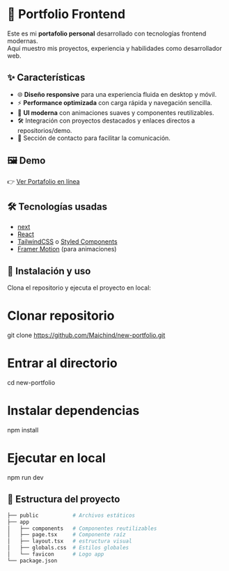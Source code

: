 # 🚀 Portfolio Frontend

Este es mi **portafolio personal** desarrollado con tecnologías frontend modernas.  
Aquí muestro mis proyectos, experiencia y habilidades como desarrollador web.  

## ✨ Características

- 🌐 **Diseño responsive** para una experiencia fluida en desktop y móvil.  
- ⚡ **Performance optimizada** con carga rápida y navegación sencilla.  
- 🎨 **UI moderna** con animaciones suaves y componentes reutilizables.  
- 🛠️ Integración con proyectos destacados y enlaces directos a repositorios/demo.  
- 📄 Sección de contacto para facilitar la comunicación.  

## 🖼️ Demo

👉 [Ver Portafolio en línea](https://tusitio.com)  

## 🛠️ Tecnologías usadas

- [next](https://nextjs.org/) 
- [React](https://reactjs.org/)  
- [TailwindCSS](https://tailwindcss.com/) o [Styled Components](https://styled-components.com/)  
- [Framer Motion](https://www.framer.com/motion/) (para animaciones)  

## 🚀 Instalación y uso

Clona el repositorio y ejecuta el proyecto en local:

# Clonar repositorio
git clone https://github.com/Maichind/new-portfolio.git

# Entrar al directorio
cd new-portfolio

# Instalar dependencias
npm install

# Ejecutar en local
npm run dev

## 📂 Estructura del proyecto

```bash
├── public           # Archivos estáticos
├── app
│   ├── components   # Componentes reutilizables
│   ├── page.tsx     # Componente raíz
│   ├── layout.tsx   # estructura visual
│   ├── globals.css  # Estilos globales
│   └── favicon      # Logo app
└── package.json
